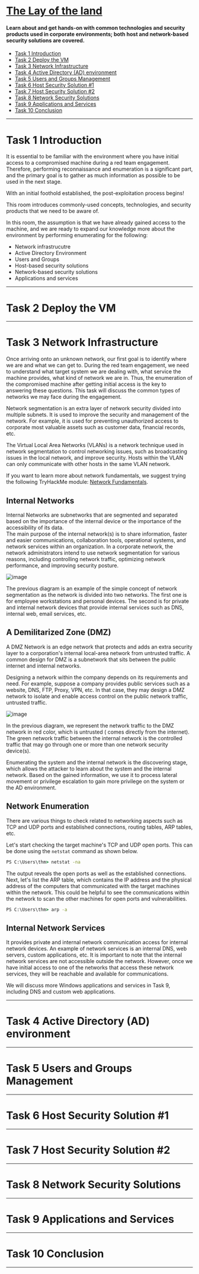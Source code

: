 # [The Lay of the land](https://tryhackme.com/room/thelayoftheland)
#### Learn about and get hands-on with common technologies and security products used in corporate environments; both host and network-based security solutions are covered.

- [Task 1  Introduction](#)
- [Task 2  Deploy the VM](#)
- [Task 3  Network Infrastructure](#)
- [Task 4  Active Directory (AD) environment](#)
- [Task 5  Users and Groups Management](#)
- [Task 6  Host Security Solution #1](#)
- [Task 7  Host Security Solution #2](#)
- [Task 8  Network Security Solutions](#)
- [Task 9  Applications and Services](#)
- [Task 10  Conclusion](#)

---

# Task 1  Introduction

It is essential to be familiar with the environment where you have initial access to a compromised machine during a red team engagement. Therefore, performing reconnaissance and enumeration is a significant part, and the primary goal is to gather as much information as possible to be used in the next stage. 

With an initial foothold established, the post-exploitation process begins! 

This room introduces commonly-used concepts, technologies, and security products that we need to be aware of.

In this room, the assumption is that we have already gained access to the machine, and we are ready to expand our knowledge more about the environment by performing enumerating for the following:

- Network infrastrucutre
- Active Directory Environment
- Users and Groups
- Host-based security solutions
- Network-based security solutions
- Applications and services


---

# Task 2  Deploy the VM

---

# Task 3  Network Infrastructure

Once arriving onto an unknown network, our first goal is to identify where we are and what we can get to. During the red team engagement, we need to understand what target system we are dealing with, what service the machine provides, what kind of network we are in. Thus, the enumeration of the compromised machine after getting initial access is the key to answering these questions. This task will discuss the common types of networks we may face during the engagement.

Network segmentation is an extra layer of network security divided into multiple subnets. It is used to improve the security and management of the network. For example, it is used for preventing unauthorized access to corporate most valuable assets such as customer data, financial records, etc.

The Virtual Local Area Networks (VLANs) is a network technique used in network segmentation to control networking issues, such as broadcasting issues in the local network, and improve security. Hosts within the VLAN can only communicate with other hosts in the same VLAN network. 

If you want to learn more about network fundamentals, we suggest trying the following TryHackMe module: [Network Fundamentals](https://tryhackme.com/module/network-fundamentals).

## Internal Networks

Internal Networks are subnetworks that are segmented and separated based on the importance of the internal device or the importance of the accessibility of its data.  
The main purpose of the internal network(s) is to share information, faster and easier communications, collaboration tools, operational systems, and network services within an organization. In a corporate network, the network administrators intend to use network segmentation for various reasons, including controlling network traffic, optimizing network performance, and improving security posture. 

![image](https://user-images.githubusercontent.com/51442719/197808136-3261bf20-c954-4367-aa84-9dcf6c9739fb.png)

The previous diagram is an example of the simple concept of network segmentation as the network is divided into two networks. The first one is for employee workstations and personal devices. The second is for private and internal network devices that provide internal services such as DNS, internal web, email services, etc.

## A Demilitarized Zone (DMZ)

A DMZ Network is an edge network that protects and adds an extra security layer to a corporation's internal local-area network from untrusted traffic. A common design for DMZ is a subnetwork that sits between the public internet and internal networks.

Designing a network within the company depends on its requirements and need. For example, suppose a company provides public services such as a website, DNS, FTP, Proxy, VPN, etc. In that case, they may design a DMZ network to isolate and enable access control on the public network traffic, untrusted traffic.

![image](https://user-images.githubusercontent.com/51442719/197808228-c85796bc-bb84-4ecc-b590-f8736506c70c.png)

In the previous diagram, we represent the network traffic to the DMZ network in red color, which is untrusted ( comes directly from the internet). The green network traffic between the internal network is the controlled traffic that may go through one or more than one network security device(s).

Enumerating the system and the internal network is the discovering stage, which allows the attacker to learn about the system and the internal network. Based on the gained information, we use it to process lateral movement or privilege escalation to gain more privilege on the system or the AD environment.

## Network Enumeration

There are various things to check related to networking aspects such as TCP and UDP ports and established connections, routing tables, ARP tables, etc.

Let's start checking the target machine's TCP and UDP open ports. This can be done using the `netstat` command as shown below.

```cmd
PS C:\Users\thm> netstat -na
```

The output reveals the open ports as well as the established connections. Next, let's list the ARP table, which contains the IP address and the physical address of the computers that communicated with the target machines within the network. This could be helpful to see the communications within the network to scan the other machines for open ports and vulnerabilities.

```cmd
PS C:\Users\thm> arp -a
```

## Internal Network Services

It provides private and internal network communication access for internal network devices. An example of network services is an internal DNS, web servers, custom applications, etc. It is important to note that the internal network services are not accessible outside the network. However, once we have initial access to one of the networks that access these network services, they will be reachable and available for communications. 

We will discuss more Windows applications and services in Task 9, including DNS and custom web applications.


---

# Task 4  Active Directory (AD) environment

---

# Task 5  Users and Groups Management

---

# Task 6  Host Security Solution #1

---

# Task 7  Host Security Solution #2

---

# Task 8  Network Security Solutions

---

# Task 9  Applications and Services

---

# Task 10  Conclusion

---

